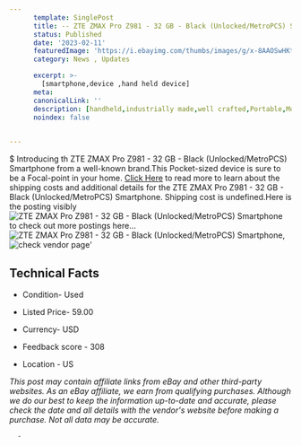 ```yaml
---
      template: SinglePost
      title: -- ZTE ZMAX Pro Z981 - 32 GB - Black (Unlocked/MetroPCS) Smartphone
      status: Published
      date: '2023-02-11'
      featuredImage: 'https://i.ebayimg.com/thumbs/images/g/x-8AAOSwHKtjtNZP/s-l225.jpg'
      category: News , Updates

      excerpt: >-
        [smartphone,device ,hand held device]
      meta:
      canonicalLink: ''
      description: [handheld,industrially made,well crafted,Portable,Mobile,Compact,Convenient,Lightweight,Maneuverable,Man-portable,Miniature,Carriable,Hand-held,Light,Holdable,Transportable,Mobile device,Pocket-sized,On-the-go,Wireless,Cordless,Compact size,Convenient size, smartphone,device ,hand held device]
      noindex: false
      

---
```

$
      Introducing th ZTE ZMAX Pro Z981 - 32 GB - Black (Unlocked/MetroPCS) Smartphone from a well-known brand.This Pocket-sized device  is sure to be a Focal-point in your home. [Click Here](https://www.ebay.com/itm/255910361856?hash=item3b95723b00%3Ag%3Ax-8AAOSwHKtjtNZP&mkevt=1&mkcid=1&mkrid=711-53200-19255-0&campid=%253CePNCampaignId%253E&customid=%253CreferenceId%253E&toolid=10049) to read more to learn about the shipping costs and additional details for the ZTE ZMAX Pro Z981 - 32 GB - Black (Unlocked/MetroPCS) Smartphone. Shipping cost is undefined.Here is the posting visibly ![ZTE ZMAX Pro Z981 - 32 GB - Black (Unlocked/MetroPCS) Smartphone](https://i.ebayimg.com/thumbs/images/g/x-8AAOSwHKtjtNZP/s-l225.jpg) to check out more postings here... ![ZTE ZMAX Pro Z981 - 32 GB - Black (Unlocked/MetroPCS) Smartphone](https://i.ebayimg.com/images/g/x-8AAOSwHKtjtNZP/s-l1600.jpg), ![check vendor page](https://origin-galleryplus.ebayimg.com/ws/web/255910361856_2_0_1/225x225.jpg,https://origin-galleryplus.ebayimg.com/ws/web/255910361856_3_0_1/225x225.jpg,https://origin-galleryplus.ebayimg.com/ws/web/255910361856_4_0_1/225x225.jpg,https://origin-galleryplus.ebayimg.com/ws/web/255910361856_5_0_1/225x225.jpg,https://origin-galleryplus.ebayimg.com/ws/web/255910361856_6_0_1/225x225.jpg)'

      

 ## Technical Facts 



     
      

 - Condition- Used 


      

 - Listed Price- 59.00 


      

 - Currency- USD 


      

 - Feedback score - 308 


      

 - Location - US 


      
      

 *_This post may contain affiliate links from eBay and other third-party websites. As an eBay affiliate, we earn from qualifying purchases. Although we do our best to keep the information up-to-date and accurate, please check the date and all details with the vendor's website before making a purchase. Not all data may be accurate._*




      -
